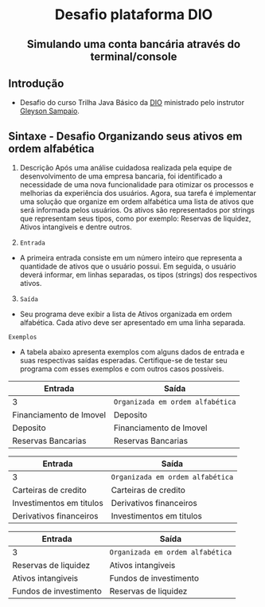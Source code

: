 <h1 align="center"> Desafio plataforma DIO </h1>
<h2 align="center"> Simulando uma conta bancária através do terminal/console </h2>

## Introdução
- Desafio do curso Trilha Java Básico da [DIO](https://github.com/digitalinnovationone/trilha-java-basico/tree/main/desafios/sintaxe) ministrado pelo instrutor [Gleyson Sampaio](https://github.com/glysns).

## Sintaxe - Desafio Organizando seus ativos em ordem alfabética
1. Descrição
Após uma análise cuidadosa realizada pela equipe de desenvolvimento de uma empresa bancaria, foi identificado a necessidade de uma nova funcionalidade para otimizar os processos e melhorias da experiência dos usuários. Agora, sua tarefa é implementar uma solução que organize em ordem alfabética uma lista de ativos que será informada pelos usuários. Os ativos são representados por strings que representam seus tipos, como por exemplo: Reservas de liquidez, Ativos intangiveis e dentre outros.

2. `Entrada`
- A primeira entrada consiste em um número inteiro que representa a  quantidade de ativos que o usuário possui. Em seguida, o usuário deverá  informar, em linhas separadas, os tipos (strings) dos respectivos ativos.

3. `Saída`
- Seu programa deve exibir a lista de Ativos organizada em ordem alfabética. Cada ativo deve ser apresentado em uma linha separada.

 `Exemplos`
- A tabela abaixo apresenta exemplos com alguns dados de entrada e suas respectivas saídas esperadas. Certifique-se de testar seu programa com esses exemplos e com outros casos possíveis.

| Entrada | Saída   
| --------- | ------- 
| 3  | `Organizada em ordem alfabética`
| Financiamento de Imovel    | Deposito 
| Deposito  | Financiamento de Imovel
| Reservas Bancarias  |Reservas Bancarias

| Entrada | Saída   
| --------- | ------- 
| 3  | `Organizada em ordem alfabética`
| Carteiras de credito    | Carteiras de credito 
| Investimentos em titulos  | Derivativos financeiros
| Derivativos financeiros  |Investimentos em titulos
 	
| Entrada | Saída   
| --------- | ------- 
| 3  | `Organizada em ordem alfabética`
| Reservas de liquidez    | Ativos intangiveis 
| Ativos intangiveis  | Fundos de investimento
| Fundos de investimento  |Reservas de liquidez
